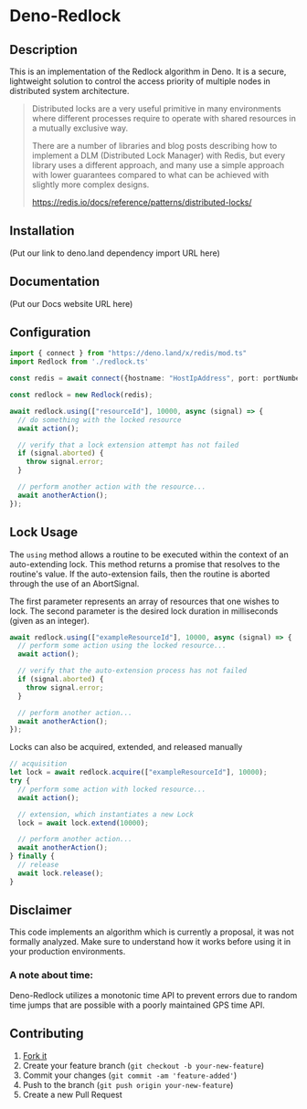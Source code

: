# Deno-Redlock

## Description
This is an implementation of the Redlock algorithm in Deno. It is a secure, lightweight solution to control the access priority of multiple nodes in distributed system architecture.

> Distributed locks are a very useful primitive in many environments where different processes require to operate  with shared resources in a mutually exclusive way.
>
> There are a number of libraries and blog posts describing how to implement a DLM (Distributed Lock Manager) with Redis, but every library uses a different approach, and many use a simple approach with lower guarantees compared to what can be achieved with slightly more complex designs.
> 
> https://redis.io/docs/reference/patterns/distributed-locks/

## Installation
(Put our link to deno.land dependency import URL here)

## Documentation
(Put our Docs website URL here)

## Configuration
```ts
import { connect } from "https://deno.land/x/redis/mod.ts"
import Redlock from './redlock.ts'

const redis = await connect({hostname: "HostIpAddress", port: portNumber})

const redlock = new Redlock(redis);

await redlock.using(["resourceId"], 10000, async (signal) => {
  // do something with the locked resource
  await action();

  // verify that a lock extension attempt has not failed
  if (signal.aborted) {
    throw signal.error;
  }

  // perform another action with the resource...
  await anotherAction();
});
```

## Lock Usage

The `using` method allows a routine to be executed within the context of an auto-extending lock. This method returns a promise that resolves to the routine's value. If the auto-extension fails, then the routine is aborted through the use of an AbortSignal. 

The first parameter represents an array of resources that one wishes to lock. The second parameter is the desired lock duration in milliseconds (given as an integer).



```ts
await redlock.using(["exampleResourceId"], 10000, async (signal) => {
  // perform some action using the locked resource...
  await action();

  // verify that the auto-extension process has not failed
  if (signal.aborted) {
    throw signal.error;
  }

  // perform another action...
  await anotherAction();
});
```

Locks can also be acquired, extended, and released manually

```ts
// acquisition
let lock = await redlock.acquire(["exampleResourceId"], 10000);
try {
  // perform some action with locked resource...
  await action();

  // extension, which instantiates a new Lock
  lock = await lock.extend(10000);

  // perform another action...
  await anotherAction();
} finally {
  // release
  await lock.release();
}
```

## Disclaimer

This code implements an algorithm which is currently a proposal, it was not formally analyzed. Make sure to understand how it works before using it in your production environments. 

### A note about time:
Deno-Redlock utilizes a monotonic time API to prevent errors due to random time jumps that are possible with a poorly maintained GPS time API.

## Contributing

1. [Fork it](https://github.com/oslabs-beta/Deno-Redlock)
2. Create your feature branch (`git checkout -b your-new-feature`)
3. Commit your changes (`git commit -am 'feature-added'`)
4. Push to the branch (`git push origin your-new-feature`)
5. Create a new Pull Request
